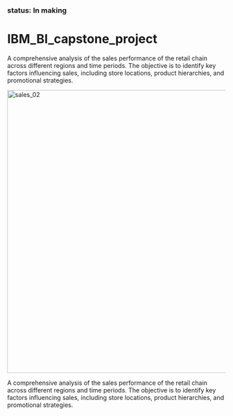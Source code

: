 ### status: In making

# IBM_BI_capstone_project

A comprehensive analysis of the sales performance of the retail chain across different regions and time periods. The objective is to identify key factors influencing sales, including store locations, product hierarchies, and promotional strategies.

<img width="653" alt="sales_02" src="https://github.com/user-attachments/assets/60d75590-ddd7-4ebf-b6a0-185c336fcfd6">

A comprehensive analysis of the sales performance of the retail chain across different regions and time periods. The objective is to identify key factors influencing sales, including store locations, product hierarchies, and promotional strategies.





